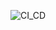 ![CI_CD](https://github.com/josephplpriest/Knowledge-Check-1-Csharp/actions/workflows/CI_CD/badge.svg?branch=main)

